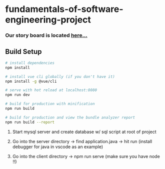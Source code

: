 # fundamentals-of-software-engineering-project

### Our story board is located [here...](https://github.com/MMShep97/fundamentals-of-software-engineering-project/projects/1)

## Build Setup

``` bash
# install dependencies
npm install

# install vue cli globally (if you don't have it)
npm install -g @vue/cli

# serve with hot reload at localhost:8080
npm run dev

# build for production with minification
npm run build

# build for production and view the bundle analyzer report
npm run build --report
```
1. Start mysql server and create database w/ sql script at root of project

2. Go into the server directory -> find application.java -> hit run (install debugger for java in vscode as an example)

3. Go into the client directory -> npm run serve (make sure you have node !!)
